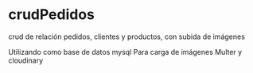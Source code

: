 # crudPedidos
crud de relación pedidos, clientes y productos, con subida de imágenes

Utilizando como base de datos mysql
Para carga de imágenes Multer y cloudinary
